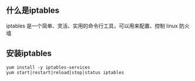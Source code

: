 ## 什么是iptables

iptables 是一个简单、灵活、实用的命令行工具，可以用来配置、控制 linux 防火墙

## 安装iptables

```
yum install -y iptables-services
yum start|restart|reload|stop|status iptables
```



